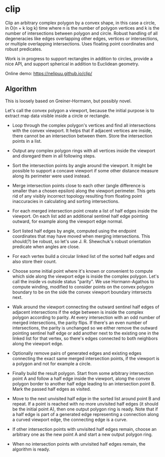 # clip

Clip an arbitrary complex polygon by a convex shape, in this case a circle, in O(n + k log k) time where n is the number of polygon vertices and k is the number of intersections between polygon and circle.
Robust handling of all degeneracies like edges overlapping other edges, vertices or intersections, or multiple overlapping intersections. Uses floating point coordinates and robust predicates.

Work is in progress to support rectangles in addition to circles, provide a nice API, and support spherical in addition to Euclidean geometry.

Online demo: https://nelipuu.github.io/clip/

## Algorithm

This is loosely based on Greiner-Hormann, but possibly novel.

Let's call the convex polygon a viewport, because the initial purpose is to extract map data visible inside a circle or rectangle.

- Loop through the complex polygon's vertices and find all intersections with the convex viewport.
  It helps that if adjacent vertices are inside, there cannot be an intersection between them.
  Store the intersection points in a list.

- Output any complex polygon rings with all vertices inside the viewport and disregard them in all following steps.

- Sort the intersection points by angle around the viewport.
  It might be possible to support a concave viewport if some other distance measure along its perimeter were used instead.

- Merge intersection points close to each other (angle difference is smaller than a chosen epsilon) along the viewport perimeter.
  This gets rid of any visibly incorrect topology resulting from floating point inaccuracies in calculating and sorting intersections.

- For each merged intersection point create a list of half edges inside the viewport.
  On each list add an additional sentinel half edge pointing outward, for example along the viewport edge normal.

- Sort listed half edges by angle, computed using the endpoint coordinates that may have moved when merging intersections.
  This should(?) be robust, so let's use J. R. Shewchuk's robust orientation predicate when angles are close.

- For each vertex build a circular linked list of the sorted half edges and also store their count.

- Choose some initial point where it's known or convenient to compute which side along the viewport edge is inside the complex polygon.
  Let's call the inside vs outside status "parity". We use Hormann-Agathos to compute winding,
  modified to consider points on the convex polygon boundary to be on the side the convex viewport boundary intersects next.

- Walk around the viewport connecting the outward sentinel half edges of adjacent intersections if the edge between is inside the complex polygon according to parity.
  At every intersection with an odd number of merged intersections, the parity flips. If there's an even number of intersections, the parity is unchanged
  so we either remove the outward pointing sentinel half edge or add another next to the existing one in the linked list for that vertex,
  so there's edges connected to both neighbors along the viewport edge.

- Optionally remove pairs of generated edges and existing edges connecting the exact same merged intersection points, if the viewport is a polygon and not for example a circle.

- Finally build the result polygon. Start from some arbitrary intersection point A and follow a half edge inside the viewport,
  along the convex polygon border to another half edge leading to an intersection point B. Mark the passed half edges as visited.

- Move to the next unvisited half edge in the sorted list around point B and repeat. If a point is reached with no more unvisited half edges (it should be the initial point A),
  then one output polygon ring is ready. Note that if a half edge is part of a generated edge representing a connection along a curved viewport edge, the connecting edge is a curve.

- If other intersection points with unvisited half edges remain, choose an arbitrary one as the new point A and start a new output polygon ring.

- When no intersection points with unvisited half edges remain, the algorithm is ready.
